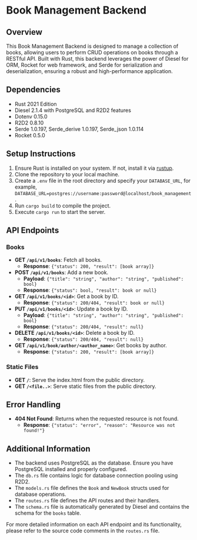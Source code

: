 
# Book Management Backend

## Overview

This Book Management Backend is designed to manage a collection of books, allowing users to perform CRUD operations on books through a RESTful API. Built with Rust, this backend leverages the power of Diesel for ORM, Rocket for web framework, and Serde for serialization and deserialization, ensuring a robust and high-performance application.

## Dependencies

- Rust 2021 Edition
- Diesel 2.1.4 with PostgreSQL and R2D2 features
- Dotenv 0.15.0
- R2D2 0.8.10
- Serde 1.0.197, Serde_derive 1.0.197, Serde_json 1.0.114
- Rocket 0.5.0

## Setup Instructions

1. Ensure Rust is installed on your system. If not, install it via [rustup](https://rustup.rs/).
2. Clone the repository to your local machine.
3. Create a `.env` file in the root directory and specify your `DATABASE_URL`, for example, `DATABASE_URL=postgres://username:password@localhost/book_management`.
4. Run `cargo build` to compile the project.
5. Execute `cargo run` to start the server.

## API Endpoints

### Books

- **GET `/api/v1/books`**: Fetch all books.
  - **Response**: `{"status": 200, "result": [book array]}`
- **POST `/api/v1/books`**: Add a new book.
  - **Payload**: `{"title": "string", "author": "string", "published": bool}`
  - **Response**: `{"status": bool, "result": book or null}`
- **GET `/api/v1/books/<id>`**: Get a book by ID.
  - **Response**: `{"status": 200/404, "result": book or null}`
- **PUT `/api/v1/books/<id>`**: Update a book by ID.
  - **Payload**: `{"title": "string", "author": "string", "published": bool}`
  - **Response**: `{"status": 200/404, "result": null}`
- **DELETE `/api/v1/books/<id>`**: Delete a book by ID.
  - **Response**: `{"status": 200/404, "result": null}`
- **GET `/api/v1/book/author/<author_name>`**: Get books by author.
  - **Response**: `{"status": 200, "result": [book array]}`

### Static Files

- **GET `/`**: Serve the index.html from the public directory.
- **GET `/<file..>`**: Serve static files from the public directory.

## Error Handling

- **404 Not Found**: Returns when the requested resource is not found.
  - **Response**: `{"status": "error", "reason": "Resource was not found!"}`

## Additional Information

- The backend uses PostgreSQL as the database. Ensure you have PostgreSQL installed and properly configured.
- The `db.rs` file contains logic for database connection pooling using R2D2.
- The `models.rs` file defines the `Book` and `NewBook` structs used for database operations.
- The `routes.rs` file defines the API routes and their handlers.
- The `schema.rs` file is automatically generated by Diesel and contains the schema for the `books` table.

For more detailed information on each API endpoint and its functionality, please refer to the source code comments in the `routes.rs` file.
